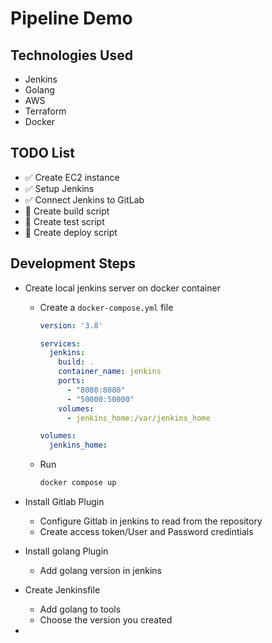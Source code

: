 # Pipeline Demo

## Technologies Used
- Jenkins
- Golang
- AWS
- Terraform
- Docker

## TODO List
- ✅ Create EC2 instance
- ✅ Setup Jenkins
- ✅ Connect Jenkins to GitLab
- 🚧 Create build script
- 🚧 Create test script
- 🚧 Create deploy script

## Development Steps
- Create local jenkins server on docker container
    - Create a `docker-compose.yml` file
    
        ```yaml
        version: '3.8'

        services:
          jenkins:
            build: .
            container_name: jenkins
            ports:
              - "8080:8080"
              - "50000:50000"
            volumes:
              - jenkins_home:/var/jenkins_home

        volumes:
          jenkins_home:
        ```
    - Run
    
        ```sh
        docker compose up
        ```

- Install Gitlab Plugin 
    - Configure Gitlab in jenkins to read from the repository 
    - Create access token/User and Password credintials
- Install golang Plugin
    - Add golang version in jenkins
- Create Jenkinsfile 
    - Add golang to tools
    - Choose the version you created
- 
